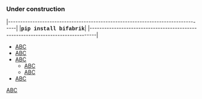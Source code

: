 <!--- The assembly line for your lakehouse -->

### Under construction

|---------------------------------------------------------------------------------|
|<span style="font-family:Courier; font-size:1em;">__pip install bifabrik__</span>|
|---------------------------------------------------------------------------------|

 - [ABC](/tutorial/quickstart.md)
 - [ABC](/tutorial/quickstart.md)
 - [ABC](/tutorial/quickstart.md)
   - [ABC](/tutorial/quickstart.md)
   - [ABC](/tutorial/quickstart.md)
- [ABC](/tutorial/quickstart.md)


[ABC](/tutorial/quickstart.md)
